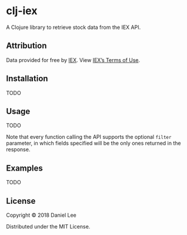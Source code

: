 # clj-iex

A Clojure library to retrieve stock data from the IEX API.

## Attribution

Data provided for free by [IEX](https://iextrading.com/developer). View [IEX’s Terms of Use](https://iextrading.com/api-exhibit-a/).

## Installation

TODO

## Usage

TODO

Note that every function calling the API supports the optional `filter` parameter, in which fields specified will be the only ones returned in the response.

## Examples

TODO

## License

Copyright © 2018 Daniel Lee

Distributed under the MIT License.
